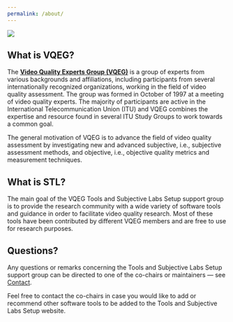 ```yaml
---
permalink: /about/
---
```


![](https://www.its.bldrdoc.gov/images/VQEGlogo_280x100.jpg)

## What is VQEG?

The [**Video Quality Experts Group (VQEG)**](https://www.its.bldrdoc.gov/vqeg/vqeg-home.aspx) is a group of experts from various backgrounds and affiliations, including participants from several internationally recognized organizations, working in the field of video quality assessment. The group was formed in October of 1997 at a meeting of video quality experts. The majority of participants are active in the International Telecommunication Union (ITU) and VQEG combines the expertise and resource found in several ITU Study Groups to work towards a common goal.

The general motivation of VQEG is to advance the field of video quality assessment by investigating new and advanced subjective, i.e., subjective assessment methods, and objective, i.e., objective quality metrics and measurement techniques.

## What is STL?

The main goal of the VQEG Tools and Subjective Labs Setup support group is to provide the research community with a wide variety of software tools and guidance in order to facilitate video quality research. Most of these tools have been contributed by different VQEG members and are free to use for research purposes.

## Questions?

Any questions or remarks concerning the Tools and Subjective Labs Setup support group can be directed to one of the co-chairs or maintainers — see [Contact](/contact).

Feel free to contact the co-chairs in case you would like to add or recommend other software tools to be added to the Tools and Subjective Labs Setup website.